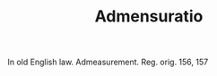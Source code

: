 ---
title: Admensuratio
letter: A
permalink: "/definitions/bld-admensuratio.html"
body: In old English law. Admeasurement. Reg. orig. 156, 157
published_at: '2018-07-07'
source: Black's Law Dictionary 2nd Ed (1910)
layout: post
---
